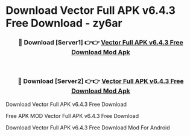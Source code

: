 # Download Vector Full APK v6.4.3 Free Download - zy6ar



<div align="center">
<h3>🔴 Download [Server1] 👉👉 <a href="https://momento.my/?title=Vector_Full_APK_v6.4.3_Free_Download">Vector Full APK v6.4.3 Free Download Mod Apk</a></h3><br>

<h3>🔴 Download [Server2] 👉👉 <a href="https://momento.my/?title=Vector_Full_APK_v6.4.3_Free_Download">Vector Full APK v6.4.3 Free Download Mod Apk</a></h3>
</div>



Download Vector Full APK v6.4.3 Free Download 

Free APK MOD Vector Full APK v6.4.3 Free Download 

Download Vector Full APK v6.4.3 Free Download Mod For Android
